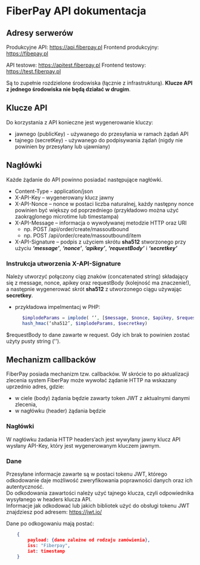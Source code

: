 # FiberPay API dokumentacja

## Adresy serwerów
Produkcyjne API: https://api.fiberpay.pl 
Frontend produkcyjny: https://fibepay.pl

API testowe: https://apitest.fiberpay.pl
Frontend testowy: https://test.fiberpay.pl

Są to zupełnie rozdzielone środowiska (łącznie z infrastrukturą). **Klucze API z jednego środowiska nie będą działać w drugim**.

## Klucze API
Do korzystania z API konieczne jest wygenerowanie kluczy:
- jawnego (publicKey) - używanego do przesyłania w ramach żądań API
- tajnego (secretKey) - używanego do podpisywania żądań (nigdy nie powinien by przesyłany lub ujawniany)

## Nagłówki 
Każde żądanie do API powinno posiadać następujące nagłówki.

- Content-Type - application/json
- X-API-Key – wygenerowany klucz jawny
- X-API-Nonce – nonce w postaci liczba naturalnej, każdy następny nonce powinien być większy od poprzedniego (przykładowo można użyć zaokrąglonego microtime lub timestampa)
- X-API-Message – informacja o wywoływanej metodzie HTTP oraz URI
  - np. POST /api/order/create/massoutbound
  - np. POST /api/order/create/massoutbound/item
- X-API-Signature – podpis z użyciem skrótu **sha512** stworzonego przy użyciu **_‘message’_**, **_‘nonce’_**, **_‘apikey’_**, **_‘requestBody’_** i **_‘secretkey’_**

### Instrukcja utworzenia X-API-Signature
Należy utworzyć połączony ciąg znaków (concatenated string) składający się z message, nonce, apikey oraz requestBody (kolejność ma znaczenie!), a następnie 
wygenerować skrót **sha512** z utworzonego ciągu używając **secretkey**.
- przykładowa impelmentacj w PHP:    
```php
	  $implodeParams = implode( ‘’, [$message, $nonce, $apikey, $requestBody]);
	  hash_hmac(‘sha512’, $implodeParams, $secretkey)
```

$requestBody to dane zawarte w request. Gdy ich brak to powinien zostać użyty pusty string ('').

## Mechanizm callbacków

FiberPay posiada mechanizm tzw. callbacków. W skrócie to po aktualizacji zlecenia system FiberPay może wywołać żądanie HTTP na wskazany uprzednio adres, gdzie:
- w ciele (body) żądania będzie zawarty token JWT z aktualnymi danymi zlecenia,
- w nagłówku (header) żądania będzie

### Nagłówki
W nagłówku żadania HTTP headers’ach jest wywyłany jawny klucz API wysłany API-Key, który jest wygenerowanym kluczem jawnym. 

### Dane
Przesyłane informacje zawarte są w postaci tokenu JWT, którego odkodowanie daje możliwość zweryfikowania poprawności danych oraz ich autentyczność.  
Do odkodowania zawartości należy użyć tajnego klucza, czyli odpowiednika wysyłanego w headers klucza API.  
Informacje jak odkodować lub jakich bibliotek użyć do obsługi tokenu JWT znajdziesz pod adresem: https://jwt.io/  

Dane po odkogowaniu mają postać:
```json
	{
		payload: {dane zależne od rodzaju zamówienia},
		iss: "Fiberpay",
		iat: timestamp
	}
```

